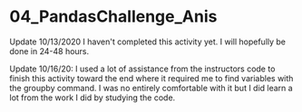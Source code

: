 # 04_PandasChallenge_Anis

Update 10/13/2020
I haven't completed this activity yet. I will hopefully be done in 24-48 hours.

Update 10/16/20: I used a lot of assistance from the instructors code to finish this activity toward the end where it required me to find variables with the groupby command. I was no entirely comfortable with it but I did learn a lot from the work I did by studying the code.